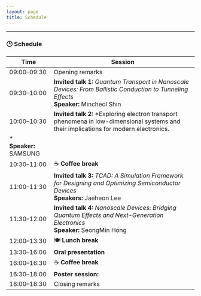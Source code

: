 ```yaml
---
layout: page
title: Schedule
---
```


---

### 🕒 Schedule

| Time        | Session                                                                                           |
|-------------|---------------------------------------------------------------------------------------------------|
| 09:00–09:30 | Opening remarks                                                                                   |
| 09:30–10:00 | **Invited talk 1:** *Quantum Transport in Nanoscale Devices: From Ballistic Conduction to Tunneling Effects*  <br>**Speaker:** Mincheol Shin |
| 10:00–10:30 | **Invited talk 2:** *Exploring electron transport phenomena in low-dimensional systems and their implications for modern electronics.
*  <br>**Speaker:** SAMSUNG |
| 10:30–11:00 | ☕ **Coffee break**                                                                                |
| 11:00–11:30 | **Invited talk 3:** *TCAD: A Simulation Framework for Designing and Optimizing Semiconductor Devices* <br>**Speakers:** Jaeheon Lee|
| 11:30–12:00 | **Invited talk 4:** *Nanoscale Devices: Bridging Quantum Effects and Next-Generation Electronics* <br>**Speaker:** SeongMin Hong |
| 12:00–13:30 | 🍽️ **Lunch break**                                                                                |
| 13:30–16:00 | **Oral presentation** <br>                                                            |
| 16:00–16:30 | ☕ **Coffee break**                                                                                |
| 16:30–18:00 | **Poster session:**                          |
| 18:00–18:30 | Closing remarks
